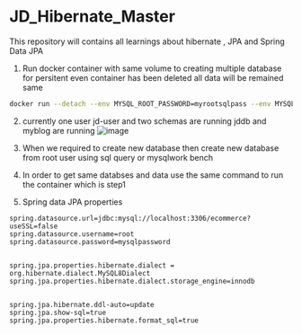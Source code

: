 # JD_Hibernate_Master
This repository will contains all learnings about hibernate , JPA and Spring Data JPA

1. Run docker container with same volume to creating multiple database for persitent even container has been deleted all data will be remained same

```sh
docker run --detach --env MYSQL_ROOT_PASSWORD=myrootsqlpass --env MYSQL_USER=jd-user --env MYSQL_PASSWORD=jdsqlpass --env MYSQL_DATABASE=jddb --name jdmysqlcontainer --publish 3306:3306 --network=web-application-mysql-network --volume mysql-database-volume:/var/lib/mysql  mysql:latest
```
2. currently one user jd-user and two schemas are running jddb and myblog are running 
![image](https://user-images.githubusercontent.com/69948118/206951250-f0363092-ece0-4fa0-9877-ae6a2d936ea0.png)

3. When we required to create new database then create new database from root user using sql query or mysqlwork bench

4. In order to get same databses and data use the same command to run the container which is step1

5. Spring data JPA properties
```properties
spring.datasource.url=jdbc:mysql://localhost:3306/ecommerce?useSSL=false
spring.datasource.username=root
spring.datasource.password=mysqlpassword


spring.jpa.properties.hibernate.dialect = org.hibernate.dialect.MySQL8Dialect
spring.jpa.properties.hibernate.dialect.storage_engine=innodb


spring.jpa.hibernate.ddl-auto=update
spring.jpa.show-sql=true
spring.jpa.properties.hibernate.format_sql=true
```
